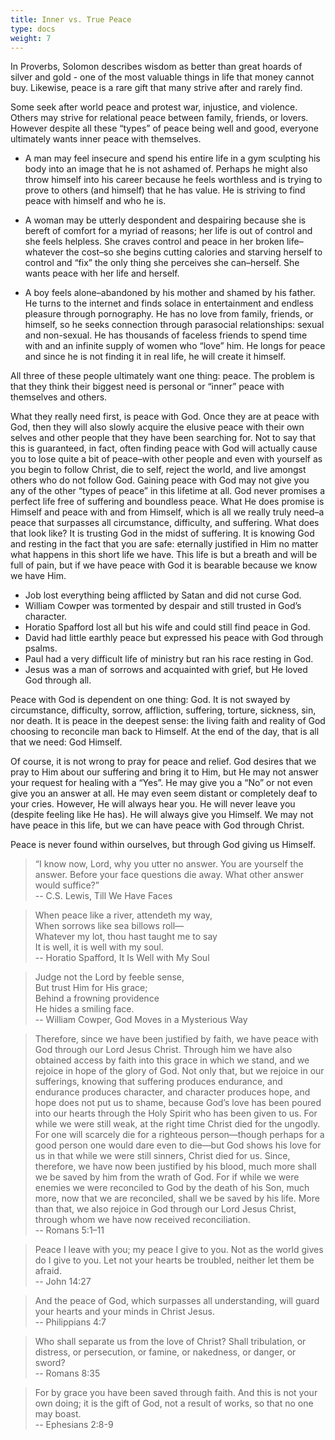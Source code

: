 ```yaml
---
title: Inner vs. True Peace
type: docs
weight: 7
---
```


In Proverbs, Solomon describes wisdom as better than great hoards of silver and gold - one of the most valuable things in life that money cannot buy. Likewise, peace is a rare gift that many strive after and rarely find. 

Some seek after world peace and protest war, injustice, and violence. Others may strive for relational peace between family, friends, or lovers. However despite all these “types” of peace being well and good, everyone ultimately wants inner peace with themselves. 

- A man may feel insecure and spend his entire life in a gym sculpting his body into an image that he is not ashamed of. Perhaps he might also throw himself into his career because he feels worthless and is trying to prove to others (and himself) that he has value. He is striving to find peace with himself and who he is.

- A woman may be utterly despondent and despairing because she is bereft of comfort for a myriad of reasons; her life is out of control and she feels helpless. She craves control and peace in her broken life–whatever the cost–so she begins cutting calories and starving herself to control and “fix” the only thing she perceives she can–herself. She wants peace with her life and herself. 

- A boy feels alone–abandoned by his mother and shamed by his father. He turns to the internet and finds solace in entertainment and endless pleasure through pornography. He has no love from family, friends, or himself, so he seeks connection through parasocial relationships: sexual and non-sexual. He has thousands of faceless friends to spend time with and an infinite supply of women who “love” him. He longs for peace and since he is not finding it in real life, he will create it himself. 

All three of these people ultimately want one thing: peace. The problem is that they think their biggest need is personal or “inner” peace with themselves and others. 

What they really need first, is peace with God. Once they are at peace with God, then they will also slowly acquire the elusive peace with their own selves and other people that they have been searching for. Not to say that this is guaranteed, in fact, often finding peace with God will actually cause you to lose quite a bit of peace–with other people and even with yourself as you begin to follow Christ, die to self, reject the world, and live amongst others who do not follow God. Gaining peace with God may not give you any of the other “types of peace” in this lifetime at all. God never promises a perfect life free of suffering and boundless peace. What He does promise is Himself and peace with and from Himself, which is all we really truly need–a peace that surpasses all circumstance, difficulty, and suffering. 
What does that look like? It is trusting God in the midst of suffering. It is knowing God and resting in the fact that you are safe: eternally justified in Him no matter what happens in this short life we have. This life is but a breath and will be full of pain, but if we have peace with God it is bearable because we know we have Him.

- Job lost everything being afflicted by Satan and did not curse God.
- William Cowper was tormented by despair and still trusted in God’s character.
- Horatio Spafford lost all but his wife and could still find peace in God. 
- David had little earthly peace but expressed his peace with God through psalms.
- Paul had a very difficult life of ministry but ran his race resting in God.
- Jesus was a man of sorrows and acquainted with grief, but He loved God through all.

Peace with God is dependent on one thing: God. It is not swayed by circumstance, difficulty, sorrow, affliction, suffering, torture, sickness, sin, nor death. It is peace in the deepest sense: the living faith and reality of God choosing to reconcile man back to Himself. At the end of the day, that is all that we need: God Himself. 

Of course, it is not wrong to pray for peace and relief. God desires that we pray to Him about our suffering and bring it to Him, but He may not answer your request for healing with a “Yes”. He may give you a “No” or not even give you an answer at all. He may even seem distant or completely deaf to your cries. However, He will always hear you. He will never leave you (despite feeling like He has). He will always give you Himself. We may not have peace in this life, but we can have peace with God through Christ.

Peace is never found within ourselves, but through God giving us Himself. 

> “I know now, Lord, why you utter no answer. You are yourself the answer. Before your face questions die away. What other answer would suffice?”  
> -- C.S. Lewis, Till We Have Faces

> When peace like a river, attendeth my way,  
When sorrows like sea billows roll—  
Whatever my lot, thou hast taught me to say  
It is well, it is well with my soul.  
> -- Horatio Spafford, It Is Well with My Soul

> Judge not the Lord by feeble sense,  
But trust Him for His grace;  
Behind a frowning providence  
He hides a smiling face.  
> -- William Cowper, God Moves in a Mysterious Way 

> Therefore, since we have been justified by faith, we have peace with God through our Lord Jesus Christ. Through him we have also obtained access by faith into this grace in which we stand, and we rejoice in hope of the glory of God. Not only that, but we rejoice in our sufferings, knowing that suffering produces endurance, and endurance produces character, and character produces hope, and hope does not put us to shame, because God’s love has been poured into our hearts through the Holy Spirit who has been given to us. For while we were still weak, at the right time Christ died for the ungodly. For one will scarcely die for a righteous person—though perhaps for a good person one would dare even to die—but God shows his love for us in that while we were still sinners, Christ died for us. Since, therefore, we have now been justified by his blood, much more shall we be saved by him from the wrath of God. For if while we were enemies we were reconciled to God by the death of his Son, much more, now that we are reconciled, shall we be saved by his life. More than that, we also rejoice in God through our Lord Jesus Christ, through whom we have now received reconciliation.  
> -- Romans 5:1–11

> Peace I leave with you; my peace I give to you. Not as the world gives do I give to you. Let not your hearts be troubled, neither let them be afraid.  
> -- John 14:27

> And the peace of God, which surpasses all understanding, will guard your hearts and your minds in Christ Jesus.  
> -- Philippians 4:7

> Who shall separate us from the love of Christ? Shall tribulation, or distress, or persecution, or famine, or nakedness, or danger, or sword?  
> -- Romans 8:35

> For by grace you have been saved through faith. And this is not your own doing; it is the gift of God, not a result of works, so that no one may boast.  
> -- Ephesians 2:8-9

<script src="https://static.esvmedia.org/crossref/crossref.min.js" type="text/javascript"></script>